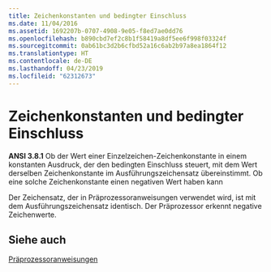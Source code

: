 ```yaml
---
title: Zeichenkonstanten und bedingter Einschluss
ms.date: 11/04/2016
ms.assetid: 1692207b-0707-4908-9e05-f8ed7ae0dd76
ms.openlocfilehash: b890cbd7ef2c8b1f58419a8df5ee6f998f03324f
ms.sourcegitcommit: 0ab61bc3d2b6cfbd52a16c6ab2b97a8ea1864f12
ms.translationtype: HT
ms.contentlocale: de-DE
ms.lasthandoff: 04/23/2019
ms.locfileid: "62312673"
---
```

# <a name="character-constants-and-conditional-inclusion"></a>Zeichenkonstanten und bedingter Einschluss

**ANSI 3.8.1** Ob der Wert einer Einzelzeichen-Zeichenkonstante in einem konstanten Ausdruck, der den bedingten Einschluss steuert, mit dem Wert derselben Zeichenkonstante im Ausführungszeichensatz übereinstimmt. Ob eine solche Zeichenkonstante einen negativen Wert haben kann

Der Zeichensatz, der in Präprozessoranweisungen verwendet wird, ist mit dem Ausführungszeichensatz identisch. Der Präprozessor erkennt negative Zeichenwerte.

## <a name="see-also"></a>Siehe auch

[Präprozessoranweisungen](../c-language/preprocessing-directives.md)
